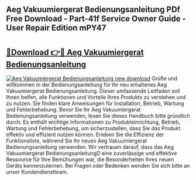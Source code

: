 ## Aeg Vakuumiergerat Bedienungsanleitung PDf Free Download - Part-41f Service Owner Guide - User Repair Edition mPY47

# <h2><a href="http://df37h1e.blite.top/?on=Aeg+Vakuumiergerat+Bedienungsanleitung">🔗Download 👉🔴 Aeg Vakuumiergerat Bedienungsanleitung</a></h2>

[![Aeg Vakuumiergerat Bedienungsanleitung new download](https://i.imgur.com/lujVjoI.png)](http://df37h1e.blite.top/?on=Aeg+Vakuumiergerat+Bedienungsanleitung)
Grüße und willkommen in der Bedienungsanleitung für Ihr neu erhaltenes Aeg Vakuumiergerat Bedienungsanleitung. Dieser umfassende Leitfaden soll Ihnen helfen, alle Funktionen und Vorteile Ihres Produkts zu verstehen und zu nutzen. Sie finden klare Anweisungen für Installation, Betrieb, Wartung und Fehlerbehebung. Bevor Sie Ihr Aeg Vakuumiergerat Bedienungsanleitung verwenden, lesen Sie dieses Handbuch bitte gründlich durch. Es enthält wichtige Informationen zu Produkteinrichtung, Betrieb, Wartung und Fehlerbehebung, um sicherzustellen, dass Sie das Produkt effektiv und effizient nutzen können. Erleben Sie die Effizienz der Funktionsliste, während Sie Ihr neues Aeg Vakuumiergerat Bedienungsanleitung verwenden. Wir vertrauen darauf, dass das Aeg Vakuumiergerat BedienungsanleitungD eine zuverlässige und effektive Ressource für Ihre Bemühungen war, die Besonderheiten Ihres neuen Geräts kennenzulernen. Bei Fragen oder Bedenken wenden Sie sich bitte an unser Kundendienstteam.
